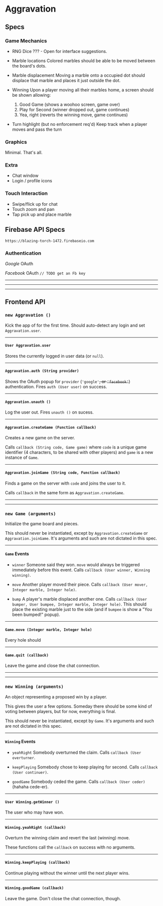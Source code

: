 # Aggravation

## Specs

### Game Mechanics
- RNG Dice
  ??? - Open for interface suggestions.

- Marble locations
  Colored marbles should be able to be moved between the board's dots.

- Marble displacement
  Moving a marble onto a occupied dot should displace that marble and places it just outside the dot.

- Winning
  Upon a player moving all their marbles home, a screen should be shown allowing:
  1. Good Game (shows a woohoo screen, game over)
  2. Play for Second (winner dropped out, game continues)
  3. Yea, right (reverts the winning move, game continues)

- Turn highlight (but no enforcement req'd)
  Keep track when a player moves and pass the turn

### Graphics
Minimal.  That's all.

### Extra
- Chat window
- Login / profile icons

### Touch Interaction
- Swipe/flick up for chat
- Touch zoom and pan
- Tap pick up and place marble


## Firebase API Specs
    https://blazing-torch-1472.firebaseio.com
### Authentication
*Google* OAuth

*Facebook* OAuth `// TODO get an Fb key`

***
***
***

## Frontend API

### `new Aggravation ()`
Kick the app of for the first time.  Should auto-detect any login and set `Aggravation.user`.

***
#### `User Aggravation.user`
Stores the currently logged in user data (or `null`).

***
#### `Aggravation.auth (String provider)`
Shows the OAuth popup for `provider` (`'google'`<del>, or `'facebook'`</del>) authentication.  Fires `auth (User user)` on success.

***
#### `Aggravation.unauth ()`
Log the user out.  Fires `unauth ()` on sucess.

***
#### `Aggravation.createGame (Function callback)`
Creates a new game on the server.

Calls `callback (String code, Game game)` where `code` is a unique game identifier (4 characters, to be shared with other players) and `game` is a new instance of `Game`.

***
#### `Aggravation.joinGame (String code, Function callback)`
Finds a game on the server with `code` and joins the user to it.

Calls `callback` in the same form as `Aggravation.createGame`.

***
***
### `new Game (arguments)`
Initialize the game board and pieces.

This should never be instantiated, except by `Aggravation.createGame` or `Aggravation.joinGame`.  It's arguments and such are not dictated in this spec.

***
#### `Game` Events

- `winner` Someone said they won.  `move` would always be triggered immediately before this event.
  Calls `callback (User winner, Winning winning)`.

- `move` Another player moved their piece.
  Calls `callback (User mover, Integer marble, Integer hole)`. 

- `bump` A player's marble displaced another one.
  Calls `callback (User bumper, User bumpee, Integer marble, Integer hole)`.
  This should place the existing marble just to the side (and if `bumpee` is  show a "You been bumped!" popup).


***
#### `Game.move (Integer marble, Integer hole)`
Every hole should

***
#### `Game.quit (callback)`
Leave the game and close the chat connection.

***
***

### `new Winning (arguments)`
An object representing a proposed win by a player.

This gives the user a few options.  Someday there should be some kind of voting between players, but for now, everything is final.

This should never be instantiated, except by `Game`.  It's arguments and such are not dictated in this spec.

***
#### `Winning` Events
- `yeahRight`  Somebody overturned the claim.
  Calls `callback (User overturner`.

- `keepPlaying`  Somebody chose to keep playing for second.
  Calls `callback (User continuer)`.

- `goodGame`  Somebody ceded the game.
  Calls `callback (User ceder)` (hahaha cede-er).

***
#### `User Winning.getWinner ()`
The user who may have won.

***
#### `Winning.yeahRight (callback)`
Overturn the winning claim and revert the last (winning) move.

These functions call the `callback` on success with no arguments.

***
#### `Winning.keepPlaying (callback)`
Continue playing without the winner until the next player wins.

***
#### `Winning.goodGame (callback)`
Leave the game.  Don't close the chat connection, though.